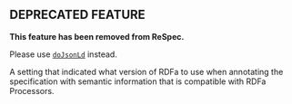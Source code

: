 ## DEPRECATED FEATURE
**This feature has been removed from ReSpec.**

Please use [`doJsonLd`](../doJsonLd) instead. 

A setting that indicated what version of RDFa to use when annotating the specification with semantic information that is compatible with RDFa Processors.
